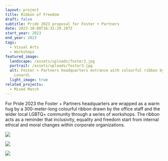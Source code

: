 ```yaml
---
layout: project
title: Ribbon of Freedom
draft: false
subtitle: Pride 2023 proposal for Foster + Partners
date: 2023-10-08T16:31:29.297Z
start_year: 2023
end_year: 2023
tags:
  - Visual Arts
  - Workshops
featured_image:
  landscape: /assets/uploads/foster3.jpg
  portrait: /assets/uploads/foster3.jpg
  alt: Foster + Partners headquarters entrance with colourful ribbon by Adalberto
    Lonardi
  light_image: true
related_projects:
  - Mixed Match
---
```

For Pride 2023 the Foster + Partners headquarters are wrapped as a warm hug by a 300-meter-long colourful ribbon drawn by the office staff and the wider local LGBTQ+ community through a series of workshops. The ribbon acts as a reminder that inclusivity, equality and freedom start from internal ethical and moral changes within corporate organizations.

![](/assets/uploads/foster1.jpg)

![](/assets/uploads/foster4.jpg)

![](/assets/uploads/foster2.jpg)
